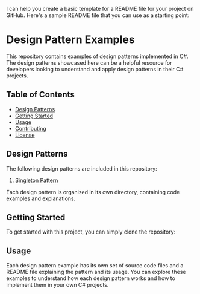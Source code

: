 I can help you create a basic template for a README file for your project on GitHub. Here's a sample README file that you can use as a starting point:

# Design Pattern Examples

This repository contains examples of design patterns implemented in C#.
The design patterns showcased here can be a helpful resource for developers looking to understand and apply design patterns in their C# projects.

## Table of Contents

- [Design Patterns](#design-patterns)
- [Getting Started](#getting-started)
- [Usage](#usage)
- [Contributing](#contributing)
- [License](#license)

## Design Patterns

The following design patterns are included in this repository:

1. [Singleton Pattern](Singleton)


Each design pattern is organized in its own directory, containing code examples and explanations.

## Getting Started

To get started with this project, you can simply clone the repository:


## Usage

Each design pattern example has its own set of source code files and a README file explaining the pattern and its usage.
You can explore these examples to understand how each design pattern works and how to implement them in your own C# projects.
